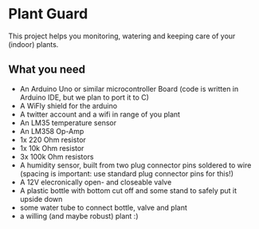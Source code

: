 Plant Guard
===========

This project helps you monitoring, watering and keeping care of your (indoor) plants.

What you need
-------------

  * An Arduino Uno or similar microcontroller Board (code is written in Arduino IDE, but we plan to port it to C)
  * A WiFly shield for the arduino
  * A twitter account and a wifi in range of you plant
  * An LM35 temperature sensor
  * An LM358 Op-Amp
  * 1x 220 Ohm resistor
  * 1x 10k Ohm resistor
  * 3x 100k Ohm resistors
  * A humidity sensor, built from two plug connector pins soldered to wire (spacing is important: use standard plug connector pins for this!)
  * A 12V elecronically open- and closeable valve
  * A plastic bottle with bottom cut off and some stand to safely put it upside down
  * some water tube to connect bottle, valve and plant
  * a willing (and maybe robust) plant :)
